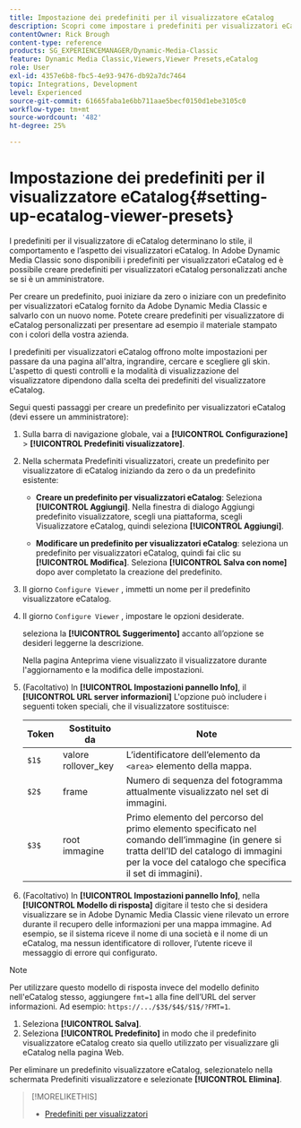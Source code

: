 ```yaml
---
title: Impostazione dei predefiniti per il visualizzatore eCatalog
description: Scopri come impostare i predefiniti per visualizzatori eCatalog in Adobe Dynamic Media Classic.
contentOwner: Rick Brough
content-type: reference
products: SG_EXPERIENCEMANAGER/Dynamic-Media-Classic
feature: Dynamic Media Classic,Viewers,Viewer Presets,eCatalog
role: User
exl-id: 4357e6b8-fbc5-4e93-9476-db92a7dc7464
topic: Integrations, Development
level: Experienced
source-git-commit: 61665faba1e6bb711aae5becf0150d1ebe3105c0
workflow-type: tm+mt
source-wordcount: '482'
ht-degree: 25%

---
```


# Impostazione dei predefiniti per il visualizzatore eCatalog{#setting-up-ecatalog-viewer-presets}

I predefiniti per il visualizzatore di eCatalog determinano lo stile, il comportamento e l’aspetto dei visualizzatori eCatalog. In Adobe Dynamic Media Classic sono disponibili i predefiniti per visualizzatori eCatalog ed è possibile creare predefiniti per visualizzatori eCatalog personalizzati anche se si è un amministratore.

Per creare un predefinito, puoi iniziare da zero o iniziare con un predefinito per visualizzatori eCatalog fornito da Adobe Dynamic Media Classic e salvarlo con un nuovo nome. Potete creare predefiniti per visualizzatore di eCatalog personalizzati per presentare ad esempio il materiale stampato con i colori della vostra azienda.

I predefiniti per visualizzatori eCatalog offrono molte impostazioni per passare da una pagina all&#39;altra, ingrandire, cercare e scegliere gli skin. L&#39;aspetto di questi controlli e la modalità di visualizzazione del visualizzatore dipendono dalla scelta dei predefiniti del visualizzatore eCatalog.

Segui questi passaggi per creare un predefinito per visualizzatori eCatalog (devi essere un amministratore):

1. Sulla barra di navigazione globale, vai a **[!UICONTROL Configurazione]** > **[!UICONTROL Predefiniti visualizzatore]**.
1. Nella schermata Predefiniti visualizzatori, create un predefinito per visualizzatore di eCatalog iniziando da zero o da un predefinito esistente:

   * **Creare un predefinito per visualizzatori eCatalog**: Seleziona **[!UICONTROL Aggiungi]**. Nella finestra di dialogo Aggiungi predefinito visualizzatore, scegli una piattaforma, scegli Visualizzatore eCatalog, quindi seleziona **[!UICONTROL Aggiungi]**.

   * **Modificare un predefinito per visualizzatori eCatalog**: seleziona un predefinito per visualizzatori eCatalog, quindi fai clic su **[!UICONTROL Modifica]**. Seleziona **[!UICONTROL Salva con nome]** dopo aver completato la creazione del predefinito.

1. Il giorno `Configure Viewer` , immetti un nome per il predefinito visualizzatore eCatalog.
1. Il giorno `Configure Viewer` , impostare le opzioni desiderate.

   seleziona la **[!UICONTROL Suggerimento]** accanto all’opzione se desideri leggerne la descrizione.

   Nella pagina Anteprima viene visualizzato il visualizzatore durante l&#39;aggiornamento e la modifica delle impostazioni.

1. (Facoltativo) In **[!UICONTROL Impostazioni pannello Info]**, il **[!UICONTROL URL server informazioni]** L&#39;opzione può includere i seguenti token speciali, che il visualizzatore sostituisce:

   | Token | Sostituito da | Note |
   | --- | --- | --- |
   | `$1$` | valore rollover_key | L’identificatore dell’elemento da `<area>` elemento della mappa. |
   | `$2$` | frame | Numero di sequenza del fotogramma attualmente visualizzato nel set di immagini. |
   | `$3$` | root immagine | Primo elemento del percorso del primo elemento specificato nel comando dell’immagine (in genere si tratta dell’ID del catalogo di immagini per la voce del catalogo che specifica il set di immagini). |

1. (Facoltativo) In **[!UICONTROL Impostazioni pannello Info]**, nella **[!UICONTROL Modello di risposta]** digitare il testo che si desidera visualizzare se in Adobe Dynamic Media Classic viene rilevato un errore durante il recupero delle informazioni per una mappa immagine. Ad esempio, se il sistema riceve il nome di una società e il nome di un eCatalog, ma nessun identificatore di rollover, l’utente riceve il messaggio di errore qui configurato.

>[!NOTE]
>
>Per utilizzare questo modello di risposta invece del modello definito nell&#39;eCatalog stesso, aggiungere `fmt=1` alla fine dell’URL del server informazioni. Ad esempio: `https://.../$3$/$4$/$1$/?FMT=1`.

1. Seleziona **[!UICONTROL Salva]**.
1. Seleziona **[!UICONTROL Predefinito]** in modo che il predefinito visualizzatore eCatalog creato sia quello utilizzato per visualizzare gli eCatalog nella pagina Web.

Per eliminare un predefinito visualizzatore eCatalog, selezionatelo nella schermata Predefiniti visualizzatore e selezionate **[!UICONTROL Elimina]**.

>[!MORELIKETHIS]
>
>* [Predefiniti per visualizzatori](application-setup.md#viewer_presets)
